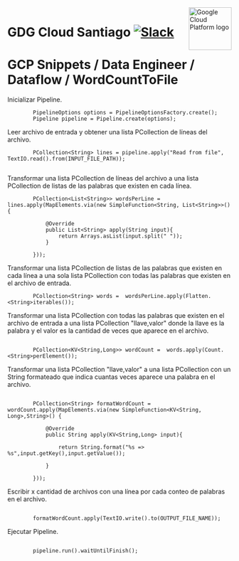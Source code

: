 <img src="https://avatars1.githubusercontent.com/u/48249676?s=200&v=4" alt="Google Cloud Platform logo" title="Google Cloud Platform" align="right" height="96" width="96"/>

# GDG Cloud Santiago [![Slack][slack_badge]][slack_link]

[slack_badge]: https://img.shields.io/badge/slack-gcp-E01563.svg?style=flat
[slack_link]: https://join.slack.com/t/gdgcloudscl/shared_invite/enQtNDg4NjQ2NTE3NDkwLThhMTI0NmQ5NDhjMGRhMzJhNmQwZDEzNWRlNzIzMTA3YWNjMWUyY2Q2OTg1ZTk4OTZiYmNiMDU1MWNjMWZjOTM

# GCP Snippets / Data Engineer / Dataflow / WordCountToFile

Inicializar Pipeline.

```
        PipelineOptions options = PipelineOptionsFactory.create();
        Pipeline pipeline = Pipeline.create(options);

```

Leer archivo de entrada y obtener una lista PCollection de líneas del archivo.

```
		PCollection<String> lines = pipeline.apply("Read from file", TextIO.read().from(INPUT_FILE_PATH));
        
```

Transformar una lista PCollection de líneas del archivo a una lista PCollection de listas de las palabras que existen en cada línea.

```
        PCollection<List<String>> wordsPerLine = lines.apply(MapElements.via(new SimpleFunction<String, List<String>>() {

            @Override
            public List<String> apply(String input){
                return Arrays.asList(input.split(" "));
            }

        }));

```

Transformar una lista PCollection de listas de las palabras que existen en cada línea a una sola lista PCollection con todas las palabras que existen en el archivo de entrada.


```
        PCollection<String> words =  wordsPerLine.apply(Flatten.<String>iterables());

```

Transformar una lista PCollection con todas las palabras que existen en el archivo de entrada a una lista PCollection "llave,valor" donde la llave es la palabra  y el valor es la cantidad de veces que aparece en el archivo.

```

        PCollection<KV<String,Long>> wordCount =  words.apply(Count.<String>perElement());

```

Transformar una lista PCollection "llave,valor" a una lista PCollection con un String formateado que indica cuantas veces aparece una palabra en el archivo.

```

        PCollection<String> formatWordCount = wordCount.apply(MapElements.via(new SimpleFunction<KV<String, Long>,String>() {

            @Override
            public String apply(KV<String,Long> input){

                return String.format("%s => %s",input.getKey(),input.getValue());

            }

        }));

```

Escribir x cantidad de archivos con una línea por cada conteo de palabras en el archivo.

```

        formatWordCount.apply(TextIO.write().to(OUTPUT_FILE_NAME));

```

Ejecutar Pipeline.

```

		pipeline.run().waitUntilFinish();

```
